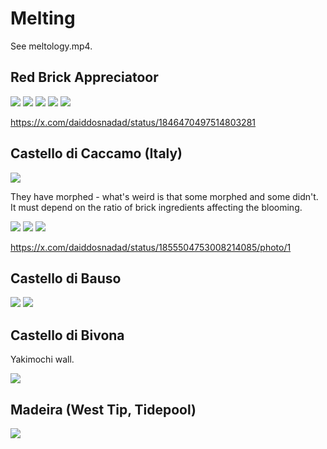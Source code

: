 # Melting

See meltology.mp4.

## Red Brick Appreciatoor

![](img/sunyaragi.jpeg)
![](img/redbrick.jpeg)
![](img/redbrick2.jpeg)
![](img/redbrick3.jpeg)
![](img/redbrick4.jpeg)

https://x.com/daiddosnadad/status/1846470497514803281

## Castello di Caccamo (Italy)

![](img/melted-bricks.jpeg)

They have morphed - what's weird is that some morphed and some didn't. It must depend on the ratio of brick ingredients affecting the blooming.

![](img/caccamo1.jpeg)
![](img/caccamo2.jpeg)
![](img/caccamo3.jpeg)

https://x.com/daiddosnadad/status/1855504753008214085/photo/1

## Castello di Bauso

![](img/castello-bauso.jpeg)
![](img/castello-bauso2.jpeg)

## Castello di Bivona

Yakimochi wall.

![](img/castello-bivona.jpeg)

## Madeira (West Tip, Tidepool)

![](img/madeira.jpg)